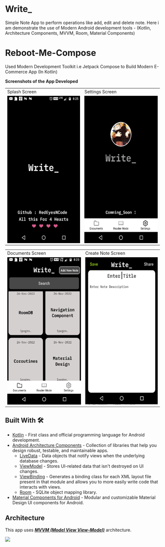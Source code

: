 # Write_
Simple Note App to perform operations like add, edit and delete note. Here i am demonstrate the use of Modern Android development tools - (Kotlin, Architecture Components, MVVM, Room, Material Components)
# Reboot-Me-Compose
Used Modern Development Toolkit i.e Jetpack Compose to Build Modern E-Commerce App (In Kotlin)

**Screenshots of the App Developed**

<table>
  <tr>
    <td>Splash Screen</td>
     <td>Settings Screen</td>
   </tr>
  <tr>
    <td><img src="media/splash.png" width=270 height=480></td>
    <td><img src="media/settings.png" width=270 height=480></td>
  </tr>
   
 </table>

<table>
 <tr>
    <td>Documents Screen</td>
     <td>Create Note Screen</td>
   </tr>
  <tr>
    <td><img src="media/dasboard.png" width=270 height=480></td>
    <td><img src="media/create_note.png" width=270 height=480></td>
  </tr>
 </table>


## Built With 🛠
- [Kotlin](https://kotlinlang.org/) - First class and official programming language for Android development.
- [Android Architecture Components](https://developer.android.com/topic/libraries/architecture) - Collection of libraries that help you design robust, testable, and maintainable apps.
  - [LiveData](https://developer.android.com/topic/libraries/architecture/livedata) - Data objects that notify views when the underlying database changes.
  - [ViewModel](https://developer.android.com/topic/libraries/architecture/viewmodel) - Stores UI-related data that isn't destroyed on UI changes. 
  - [ViewBinding](https://developer.android.com/topic/libraries/view-binding) - Generates a binding class for each XML layout file present in that module and allows you to more easily write code that interacts with views.
  - [Room](https://developer.android.com/topic/libraries/architecture/room) - SQLite object mapping library.
- [Material Components for Android](https://github.com/material-components/material-components-android) - Modular and customizable Material Design UI components for Android.

## Architecture
This app uses [***MVVM (Model View View-Model)***](https://developer.android.com/jetpack/docs/guide#recommended-app-arch) architecture.

![](https://developer.android.com/topic/libraries/architecture/images/final-architecture.png)